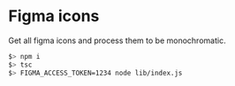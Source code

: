 # Figma icons

Get all figma icons and process them to be monochromatic.

```bash
$> npm i
$> tsc
$> FIGMA_ACCESS_TOKEN=1234 node lib/index.js
```